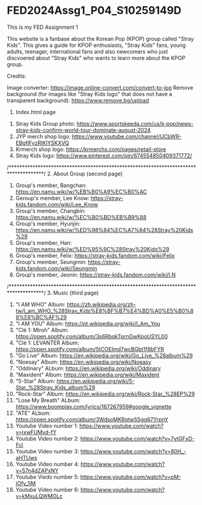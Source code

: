 # FED2024Assg1_P04_S10259149D
This is my FED Assignment 1

This website is a fanbase about the Korean Pop (KPOP) group called "Stray Kids". 
This gives a guide for KPOP enthusiasts, "Stray Kids" fans, young adults, teenager, international fans and
also newcomers who just discvoered about "Stray Kids"  who wants to learn more about the KPOP group. 

Credits:

Image converter: https://image.online-convert.com/convert-to-jpg 
Remove background (for images like "Stray Kids logo" that does not have a transparent background): https://www.remove.bg/upload 

1. Index.html page
1) Stray Kids Group photo: https://www.sportskeeda.com/us/k-pop/news-stray-kids-confirm-world-tour-dominate-august-2024 
2) JYP merch shop logo: https://www.youtube.com/channel/UCbWR-EBgflFyzRIKIYSKXVQ
3) Krmerch shop logo: https://krmerchs.com/pages/retail-store
4) Stray Kids logo: https://www.pinterest.com/pin/674554850409371772/ 

/*************************************************************************************/
2. About Group (second page) 
1) Group's member, Bangchan: https://en.namu.wiki/w/%EB%B0%A9%EC%B0%AC
2) Geroup's member, Lee Know: https://stray-kids.fandom.com/wiki/Lee_Know
3) Group's member, Changbin: https://en.namu.wiki/w/%EC%B0%BD%EB%B9%88 
4) Group's member, Hyunjin: https://en.namu.wiki/w/%ED%98%84%EC%A7%84%28Stray%20Kids%29
5) Group's member, Han: https://en.namu.wiki/w/%ED%95%9C%28Stray%20Kids%29
6) Group's member, Felix: https://stray-kids.fandom.com/wiki/Felix
7) Group's member, Seungmin: https://stray-kids.fandom.com/wiki/Seungmin
8) Group's member, Jeonin: https://stray-kids.fandom.com/wiki/I.N 

/*************************************************************************************/
3. Music (third page) 
1) "I  AM WHO" Album: https://zh.wikipedia.org/zh-tw/I_am_WHO_%28Stray_Kids%E8%BF%B7%E4%BD%A0%E5%B0%88%E8%BC%AF%29
2) "I AM YOU" Album: https://pt.wikipedia.org/wiki/I_Am_You 
3) "Clé 1: Miroh" Album: https://open.spotify.com/album/3s6RbqkTprnGwKpoUSYL00
4) "Clé 1: LEVANTER Album: https://open.spotify.com/album/5tCOElmd7wcBGbt1f8bFYR 
5) "Go Live" Album: https://en.wikipedia.org/wiki/Go_Live_%28album%29
6) "Noesay" Album: https://en.wikipedia.org/wiki/Noeasy 
7) "Oddinary" ALbum: https://en.wikipedia.org/wiki/Oddinary
8) "Maxident" Album: https://en.wikipedia.org/wiki/Maxident
9) "5-Star" Album: https://en.wikipedia.org/wiki/5-Star_%28Stray_Kids_album%29 
10) "Rock-Star" Album: https://en.wikipedia.org/wiki/Rock-Star_%28EP%29
11) "Lose My Breath" ALbum: https://www.boomplay.com/lyrics/167267959#google_vignette 
12) "ATE" ALbum: https://open.spotify.com/album/3WdsoMKRqtw5Sgg67YrpnY 
13) Youtube Video number 1: https://www.youtube.com/watch?v=jxwFUMvd-fY 
14) Youtube Video number 2: https://www.youtube.com/watch?v=7ytGFxD-FcI
15) Youtube Video number 3: https://www.youtube.com/watch?v=80H_-aHTUws
16) Youtube Video number 4: https://www.youtube.com/watch?v=57n4dZAPxNY 
17) Youtube Viedo number 5: https://www.youtube.com/watch?v=pM-jOfy_1jM 
18) Youtube Video number 6: https://www.youtube.com/watch?v=kMxuLQWMOLc 


